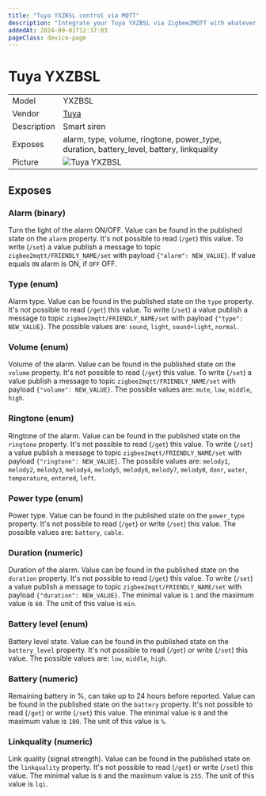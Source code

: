 ```yaml
---
title: "Tuya YXZBSL control via MQTT"
description: "Integrate your Tuya YXZBSL via Zigbee2MQTT with whatever smart home infrastructure you are using without the vendor's bridge or gateway."
addedAt: 2024-09-01T12:37:03
pageClass: device-page
---
```


<!-- !!!! -->
<!-- ATTENTION: This file is auto-generated through docgen! -->
<!-- You can only edit the "Notes"-Section between the two comment lines "Notes BEGIN" and "Notes END". -->
<!-- Do not use h1 or h2 heading within "## Notes"-Section. -->
<!-- !!!! -->

# Tuya YXZBSL

|     |     |
|-----|-----|
| Model | YXZBSL  |
| Vendor  | [Tuya](/supported-devices/#v=Tuya)  |
| Description | Smart siren |
| Exposes | alarm, type, volume, ringtone, power_type, duration, battery_level, battery, linkquality |
| Picture | ![Tuya YXZBSL](https://www.zigbee2mqtt.io/images/devices/YXZBSL.png) |


<!-- Notes BEGIN: You can edit here. Add "## Notes" headline if not already present. -->


<!-- Notes END: Do not edit below this line -->




## Exposes

### Alarm (binary)
Turn the light of the alarm ON/OFF.
Value can be found in the published state on the `alarm` property.
It's not possible to read (`/get`) this value.
To write (`/set`) a value publish a message to topic `zigbee2mqtt/FRIENDLY_NAME/set` with payload `{"alarm": NEW_VALUE}`.
If value equals `ON` alarm is ON, if `OFF` OFF.

### Type (enum)
Alarm type.
Value can be found in the published state on the `type` property.
It's not possible to read (`/get`) this value.
To write (`/set`) a value publish a message to topic `zigbee2mqtt/FRIENDLY_NAME/set` with payload `{"type": NEW_VALUE}`.
The possible values are: `sound`, `light`, `sound+light`, `normal`.

### Volume (enum)
Volume of the alarm.
Value can be found in the published state on the `volume` property.
It's not possible to read (`/get`) this value.
To write (`/set`) a value publish a message to topic `zigbee2mqtt/FRIENDLY_NAME/set` with payload `{"volume": NEW_VALUE}`.
The possible values are: `mute`, `low`, `middle`, `high`.

### Ringtone (enum)
Ringtone of the alarm.
Value can be found in the published state on the `ringtone` property.
It's not possible to read (`/get`) this value.
To write (`/set`) a value publish a message to topic `zigbee2mqtt/FRIENDLY_NAME/set` with payload `{"ringtone": NEW_VALUE}`.
The possible values are: `melody1`, `melody2`, `melody3`, `melody4`, `melody5`, `melody6`, `melody7`, `melody8`, `door`, `water`, `temperature`, `entered`, `left`.

### Power type (enum)
Power type.
Value can be found in the published state on the `power_type` property.
It's not possible to read (`/get`) or write (`/set`) this value.
The possible values are: `battery`, `cable`.

### Duration (numeric)
Duration of the alarm.
Value can be found in the published state on the `duration` property.
It's not possible to read (`/get`) this value.
To write (`/set`) a value publish a message to topic `zigbee2mqtt/FRIENDLY_NAME/set` with payload `{"duration": NEW_VALUE}`.
The minimal value is `1` and the maximum value is `60`.
The unit of this value is `min`.

### Battery level (enum)
Battery level state.
Value can be found in the published state on the `battery_level` property.
It's not possible to read (`/get`) or write (`/set`) this value.
The possible values are: `low`, `middle`, `high`.

### Battery (numeric)
Remaining battery in %, can take up to 24 hours before reported.
Value can be found in the published state on the `battery` property.
It's not possible to read (`/get`) or write (`/set`) this value.
The minimal value is `0` and the maximum value is `100`.
The unit of this value is `%`.

### Linkquality (numeric)
Link quality (signal strength).
Value can be found in the published state on the `linkquality` property.
It's not possible to read (`/get`) or write (`/set`) this value.
The minimal value is `0` and the maximum value is `255`.
The unit of this value is `lqi`.

